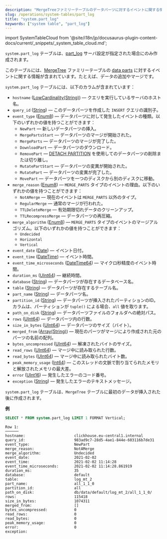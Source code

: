 ```yaml
---
description: "MergeTreeファミリーテーブルのデータパーツに対するイベントに関する情報を含むシステムテーブルで、データの追加やマージなどが含まれます。"
slug: /operations/system-tables/part_log
title: "system.part_log"
keywords: ["system table", "part_log"]
---
```

import SystemTableCloud from '@site/i18n/jp/docusaurus-plugin-content-docs/current/_snippets/_system_table_cloud.md';

<SystemTableCloud/>

`system.part_log` テーブルは、[part_log](../../operations/server-configuration-parameters/settings.md#part-log) サーバ設定が指定された場合にのみ作成されます。

このテーブルには、[MergeTree](../../engines/table-engines/mergetree-family/mergetree.md) ファミリーテーブルの [data parts](../../engines/table-engines/mergetree-family/custom-partitioning-key.md) に対するイベントに関する情報が含まれています。たとえば、データの追加やマージです。

`system.part_log` テーブルには、以下のカラムが含まれています：

- `hostname` ([LowCardinality(String)](../../sql-reference/data-types/string.md)) — クエリを実行しているサーバのホスト名。
- `query_id` ([String](../../sql-reference/data-types/string.md)) — このデータパーツを作成した `INSERT` クエリの識別子。
- `event_type` ([Enum8](../../sql-reference/data-types/enum.md)) — データパーツに対して発生したイベントの種類。以下のいずれかの値を持つことができます：
    - `NewPart` — 新しいデータパーツの挿入。
    - `MergePartsStart` — データパーツのマージが開始された。
    - `MergeParts` — データパーツのマージが完了した。
    - `DownloadPart` — データパーツのダウンロード。
    - `RemovePart` — [DETACH PARTITION](../../sql-reference/statements/alter/partition.md#alter_detach-partition) を使用してのデータパーツの削除または切り離し。
    - `MutatePartStart` — データパーツの変異が開始された。
    - `MutatePart` — データパーツの変異が完了した。
    - `MovePart` — データパーツを一つのディスクから別のディスクに移動。
- `merge_reason` ([Enum8](../../sql-reference/data-types/enum.md)) — `MERGE_PARTS` タイプのイベントの理由。以下のいずれかの値を持つことができます：
    - `NotAMerge` — 現在のイベントは `MERGE_PARTS` 以外のタイプ。
    - `RegularMerge` — 通常のマージが行われた。
    - `TTLDeleteMerge` — 有効期限切れデータのクリーンアップ。
    - `TTLRecompressMerge` — データパーツの再圧縮。
- `merge_algorithm` ([Enum8](../../sql-reference/data-types/enum.md)) — `MERGE_PARTS` タイプのイベントのマージアルゴリズム。以下のいずれかの値を持つことができます：
    - `Undecided`
    - `Horizontal`
    - `Vertical`
- `event_date` ([Date](../../sql-reference/data-types/date.md)) — イベント日付。
- `event_time` ([DateTime](../../sql-reference/data-types/datetime.md)) — イベント時間。
- `event_time_microseconds` ([DateTime64](../../sql-reference/data-types/datetime64.md)) — マイクロ秒精度のイベント時間。
- `duration_ms` ([UInt64](../../sql-reference/data-types/int-uint.md)) — 継続時間。
- `database` ([String](../../sql-reference/data-types/string.md)) — データパーツが存在するデータベース名。
- `table` ([String](../../sql-reference/data-types/string.md)) — データパーツが存在するテーブル名。
- `part_name` ([String](../../sql-reference/data-types/string.md)) — データパーツ名。
- `partition_id` ([String](../../sql-reference/data-types/string.md)) — データパーツが挿入されたパーティションのID。カラムは、パーティションが `tuple()` による場合、`all` 値を取ります。
- `path_on_disk` ([String](../../sql-reference/data-types/string.md)) — データパーツファイルのフォルダへの絶対パス。
- `rows` ([UInt64](../../sql-reference/data-types/int-uint.md)) — データパーツ内の行数。
- `size_in_bytes` ([UInt64](../../sql-reference/data-types/int-uint.md)) — データパーツのサイズ（バイト）。
- `merged_from` ([Array(String)](../../sql-reference/data-types/array.md)) — 現在のパーツがマージにより作成された元のパーツの名前の配列。
- `bytes_uncompressed` ([UInt64](../../sql-reference/data-types/int-uint.md)) — 解凍されたバイトのサイズ。
- `read_rows` ([UInt64](../../sql-reference/data-types/int-uint.md)) — マージ中に読み取られた行数。
- `read_bytes` ([UInt64](../../sql-reference/data-types/int-uint.md)) — マージ中に読み取られたバイト数。
- `peak_memory_usage` ([Int64](../../sql-reference/data-types/int-uint.md)) — このスレッドの文脈で割り当てられたメモリと解放されたメモリの最大差。
- `error` ([UInt16](../../sql-reference/data-types/int-uint.md)) — 発生したエラーのコード番号。
- `exception` ([String](../../sql-reference/data-types/string.md)) — 発生したエラーのテキストメッセージ。

`system.part_log` テーブルは、`MergeTree` テーブルに最初のデータが挿入された後に作成されます。

**例**

``` sql
SELECT * FROM system.part_log LIMIT 1 FORMAT Vertical;
```

``` text
Row 1:
──────
hostname:                      clickhouse.eu-central1.internal
query_id:                      983ad9c7-28d5-4ae1-844e-603116b7de31
event_type:                    NewPart
merge_reason:                  NotAMerge
merge_algorithm:               Undecided
event_date:                    2021-02-02
event_time:                    2021-02-02 11:14:28
event_time_microseconds:       2021-02-02 11:14:28.861919
duration_ms:                   35
database:                      default
table:                         log_mt_2
part_name:                     all_1_1_0
partition_id:                  all
path_on_disk:                  db/data/default/log_mt_2/all_1_1_0/
rows:                          115418
size_in_bytes:                 1074311
merged_from:                   []
bytes_uncompressed:            0
read_rows:                     0
read_bytes:                    0
peak_memory_usage:             0
error:                         0
exception:
```
